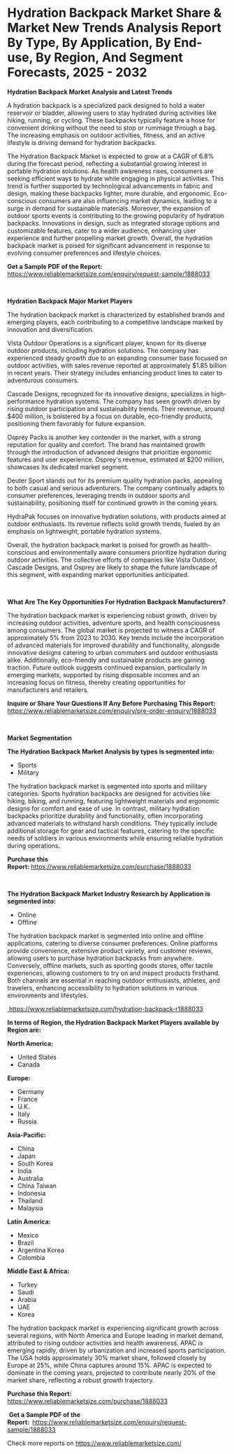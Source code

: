 <p><h1>Hydration Backpack Market Share & Market New Trends Analysis Report By Type, By Application, By End-use, By Region, And Segment Forecasts, 2025 - 2032</h1></p><p><strong>Hydration Backpack Market Analysis and Latest Trends</strong></p>
<p><p>A hydration backpack is a specialized pack designed to hold a water reservoir or bladder, allowing users to stay hydrated during activities like hiking, running, or cycling. These backpacks typically feature a hose for convenient drinking without the need to stop or rummage through a bag. The increasing emphasis on outdoor activities, fitness, and an active lifestyle is driving demand for hydration backpacks.</p><p>The Hydration Backpack Market is expected to grow at a CAGR of 6.8% during the forecast period, reflecting a substantial growing interest in portable hydration solutions. As health awareness rises, consumers are seeking efficient ways to hydrate while engaging in physical activities. This trend is further supported by technological advancements in fabric and design, making these backpacks lighter, more durable, and ergonomic. Eco-conscious consumers are also influencing market dynamics, leading to a surge in demand for sustainable materials. Moreover, the expansion of outdoor sports events is contributing to the growing popularity of hydration backpacks. Innovations in design, such as integrated storage options and customizable features, cater to a wider audience, enhancing user experience and further propelling market growth. Overall, the hydration backpack market is poised for significant advancement in response to evolving consumer preferences and lifestyle choices.</p></p>
<p><strong>Get a Sample PDF of the Report:&nbsp;</strong> <a href="https://www.reliablemarketsize.com/enquiry/request-sample/1888033?utm_campaign=2528&utm_medium=2&utm_source=Github&utm_content=ia&utm_term=04042025&utm_id=hydration-backpack">https://www.reliablemarketsize.com/enquiry/request-sample/1888033</a></p>
<p>&nbsp;</p>
<p><strong>Hydration Backpack Major Market Players</strong></p>
<p><p>The hydration backpack market is characterized by established brands and emerging players, each contributing to a competitive landscape marked by innovation and diversification. </p><p>Vista Outdoor Operations is a significant player, known for its diverse outdoor products, including hydration solutions. The company has experienced steady growth due to an expanding consumer base focused on outdoor activities, with sales revenue reported at approximately $1.85 billion in recent years. Their strategy includes enhancing product lines to cater to adventurous consumers.</p><p>Cascade Designs, recognized for its innovative designs, specializes in high-performance hydration systems. The company has seen growth driven by rising outdoor participation and sustainability trends. Their revenue, around $400 million, is bolstered by a focus on durable, eco-friendly products, positioning them favorably for future expansion.</p><p>Osprey Packs is another key contender in the market, with a strong reputation for quality and comfort. The brand has maintained growth through the introduction of advanced designs that prioritize ergonomic features and user experience. Osprey's revenue, estimated at $200 million, showcases its dedicated market segment.</p><p>Deuter Sport stands out for its premium quality hydration packs, appealing to both casual and serious adventurers. The company continually adapts to consumer preferences, leveraging trends in outdoor sports and sustainability, positioning itself for continued growth in the coming years.</p><p>HydraPak focuses on innovative hydration solutions, with products aimed at outdoor enthusiasts. Its revenue reflects solid growth trends, fueled by an emphasis on lightweight, portable hydration systems.</p><p>Overall, the hydration backpack market is poised for growth as health-conscious and environmentally aware consumers prioritize hydration during outdoor activities. The collective efforts of companies like Vista Outdoor, Cascade Designs, and Osprey are likely to shape the future landscape of this segment, with expanding market opportunities anticipated.</p></p>
<p>&nbsp;</p>
<p><strong>What Are The Key Opportunities For Hydration Backpack Manufacturers?</strong></p>
<p><p>The hydration backpack market is experiencing robust growth, driven by increasing outdoor activities, adventure sports, and health consciousness among consumers. The global market is projected to witness a CAGR of approximately 5% from 2023 to 2030. Key trends include the incorporation of advanced materials for improved durability and functionality, alongside innovative designs catering to urban commuters and outdoor enthusiasts alike. Additionally, eco-friendly and sustainable products are gaining traction. Future outlook suggests continued expansion, particularly in emerging markets, supported by rising disposable incomes and an increasing focus on fitness, thereby creating opportunities for manufacturers and retailers.</p></p>
<p><strong>Inquire or Share Your Questions If Any Before Purchasing This Report:</strong> <a href="https://www.reliablemarketsize.com/enquiry/pre-order-enquiry/1888033?utm_campaign=2528&utm_medium=2&utm_source=Github&utm_content=ia&utm_term=04042025&utm_id=hydration-backpack">https://www.reliablemarketsize.com/enquiry/pre-order-enquiry/1888033</a></p>
<p>&nbsp;</p>
<p><strong>Market Segmentation</strong></p>
<p><strong>The Hydration Backpack Market Analysis by types is segmented into:</strong></p>
<p><ul><li>Sports</li><li>Military</li></ul></p>
<p><p>The hydration backpack market is segmented into sports and military categories. Sports hydration backpacks are designed for activities like hiking, biking, and running, featuring lightweight materials and ergonomic designs for comfort and ease of use. In contrast, military hydration backpacks prioritize durability and functionality, often incorporating advanced materials to withstand harsh conditions. They typically include additional storage for gear and tactical features, catering to the specific needs of soldiers in various environments while ensuring reliable hydration during operations.</p></p>
<p><strong>Purchase this Report:&nbsp;</strong><a href="https://www.reliablemarketsize.com/purchase/1888033?utm_campaign=2528&utm_medium=2&utm_source=Github&utm_content=ia&utm_term=04042025&utm_id=hydration-backpack">https://www.reliablemarketsize.com/purchase/1888033</a></p>
<p>&nbsp;</p>
<p><strong>The Hydration Backpack Market Industry Research by Application is segmented into:</strong></p>
<p><ul><li>Online</li><li>Offline</li></ul></p>
<p><p>The hydration backpack market is segmented into online and offline applications, catering to diverse consumer preferences. Online platforms provide convenience, extensive product variety, and customer reviews, allowing users to purchase hydration backpacks from anywhere. Conversely, offline markets, such as sporting goods stores, offer tactile experiences, allowing customers to try on and inspect products firsthand. Both channels are essential in reaching outdoor enthusiasts, athletes, and travelers, enhancing accessibility to hydration solutions in various environments and lifestyles.</p></p>
<p><a href="https://www.reliablemarketsize.com/hydration-backpack-r1888033?utm_campaign=2528&utm_medium=2&utm_source=Github&utm_content=ia&utm_term=04042025&utm_id=hydration-backpack">&nbsp;https://www.reliablemarketsize.com/hydration-backpack-r1888033</a></p>
<p><strong>In terms of Region, the Hydration Backpack Market Players available by Region are:</strong></p>
<p>
    <p> <strong> North America: </strong>
        <ul>
            <li>United States</li>
            <li>Canada</li>
        </ul>
        </p> 
    <p> <strong> Europe: </strong>
        <ul>
            <li>Germany</li>
            <li>France</li>
            <li>U.K.</li>
            <li>Italy</li>
            <li>Russia</li>
        </ul>
        </p> 
    <p> <strong> Asia-Pacific: </strong>
        <ul>
            <li>China</li>
            <li>Japan</li>
            <li>South Korea</li>
            <li>India</li>
            <li>Australia</li>
            <li>China Taiwan</li>
            <li>Indonesia</li>
            <li>Thailand</li>
            <li>Malaysia</li>
        </ul>
        </p> 
    <p> <strong> Latin America: </strong>
        <ul>
            <li>Mexico</li>
            <li>Brazil</li>
            <li>Argentina Korea</li>
            <li>Colombia</li>
        </ul>
        </p> 
    <p> <strong> Middle East & Africa: </strong>
        <ul>
            <li>Turkey</li>
            <li>Saudi</li>
            <li>Arabia</li>
            <li>UAE</li>
            <li>Korea</li>
        </ul>
    </p>
    </p>
<p><p>The hydration backpack market is experiencing significant growth across several regions, with North America and Europe leading in market demand, attributed to rising outdoor activities and health awareness. APAC is emerging rapidly, driven by urbanization and increased sports participation. The USA holds approximately 30% market share, followed closely by Europe at 25%, while China captures around 15%. APAC is expected to dominate in the coming years, projected to contribute nearly 20% of the market share, reflecting a robust growth trajectory.</p></p>
<p><strong>Purchase this Report: </strong><a href="https://www.reliablemarketsize.com/purchase/1888033?utm_campaign=2528&utm_medium=2&utm_source=Github&utm_content=ia&utm_term=04042025&utm_id=hydration-backpack">https://www.reliablemarketsize.com/purchase/1888033</a></p>
<p>&nbsp;<strong>Get a Sample PDF of the Report:&nbsp;&nbsp;</strong><a href="https://www.reliablemarketsize.com/enquiry/request-sample/1888033?utm_campaign=2528&utm_medium=2&utm_source=Github&utm_content=ia&utm_term=04042025&utm_id=hydration-backpack">https://www.reliablemarketsize.com/enquiry/request-sample/1888033</a></p>
<p><strong></strong></p>
<p>Check more reports on <a href="https://www.reliablemarketsize.com/?utm_campaign=2528&utm_medium=2&utm_source=Github&utm_content=ia&utm_term=04042025&utm_id=hydration-backpack">https://www.reliablemarketsize.com/</a></p>